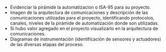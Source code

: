 - Evidenciar la pirámide la automatizacion o ISA-95 para su proyecto.
- Imagen de la arquitectura de comunicaciones y descripción de las comunicaciones utilizadas para el proyecto, identificando protocolos, canales, niveles de la pirámide de automatización donde son utilizadas.
- Si hubo valor agregado en el proyecto visualizarlo en la arquitectura de comunicaciones.
- Diagramas de instrumentación (identificación de sensores y actuadores) de las diversas etapas del proceso.
